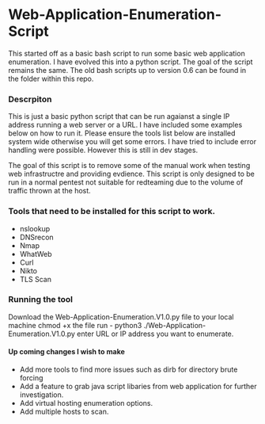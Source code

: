 # Web-Application-Enumeration-Script
This started off as a basic bash script to run some basic web application enumeration. 
I have evolved this into a python script. The goal of the script remains the same. The old bash scripts up to version 0.6 can be found in the folder within this repo.


### Descrpiton 
This is just a basic python script that can be run agaianst a single IP address running a web server or a URL. I have included some examples below on how to run it. Please ensure the tools list below are installed system wide otherwise you will get some errors. I have tried to include error handling were possible. However this is still in dev stages. 

The goal of this script is to remove some of the manual work when testing web infrastructre and providing evdience. This script is only designed to be run in a normal pentest not suitable for redteaming due to the volume of traffic thrown at the host.


### Tools that need to be installed for this script to work.
* nslookup
* DNSrecon
* Nmap
* WhatWeb
* Curl
* Nikto
* TLS Scan

### Running the tool

Download the Web-Application-Enumeration.V1.0.py file to your local machine
chmod +x the file
run - python3 ./Web-Application-Enumeration.V1.0.py
enter URL or IP address you want to enumerate. 

#### Up coming changes I wish to make

* Add more tools to find more issues such as dirb for directory brute forcing
* Add a feature to grab java script libaries from web application for further investigation.
* Add virtual hosting enumeration options.
* Add multiple hosts to scan.








